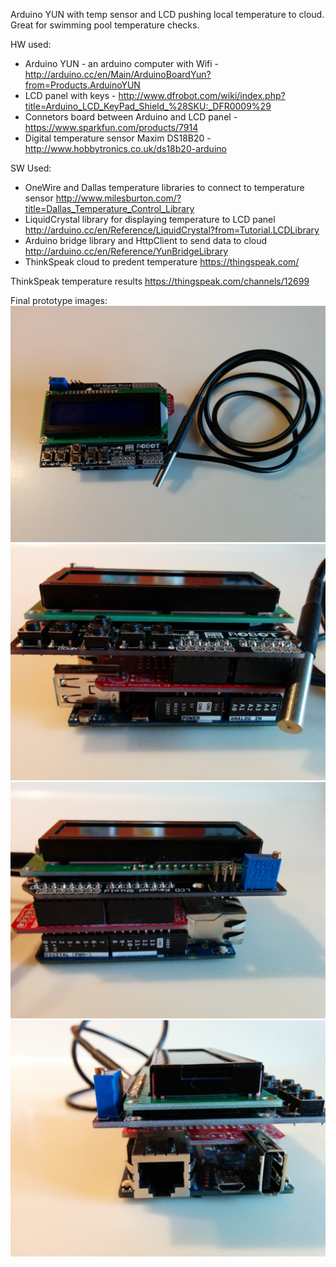Arduino YUN with temp sensor and LCD pushing local temperature to cloud. Great for swimming pool temperature checks.

HW used:
- Arduino YUN - an arduino computer with Wifi - http://arduino.cc/en/Main/ArduinoBoardYun?from=Products.ArduinoYUN
- LCD panel with keys - http://www.dfrobot.com/wiki/index.php?title=Arduino_LCD_KeyPad_Shield_%28SKU:_DFR0009%29
- Connetors board between Arduino and LCD panel - https://www.sparkfun.com/products/7914
- Digital temperature sensor Maxim DS18B20 - http://www.hobbytronics.co.uk/ds18b20-arduino

SW Used:
- OneWire and Dallas temperature libraries to connect to temperature sensor http://www.milesburton.com/?title=Dallas_Temperature_Control_Library
- LiquidCrystal library for displaying temperature to LCD panel http://arduino.cc/en/Reference/LiquidCrystal?from=Tutorial.LCDLibrary
- Arduino bridge library and HttpClient to send data to cloud http://arduino.cc/en/Reference/YunBridgeLibrary
- ThinkSpeak cloud to predent temperature https://thingspeak.com/

ThinkSpeak temperature results https://thingspeak.com/channels/12699

Final prototype images:
![image1](/images/IMG_20141122_150217.jpg)
![image2](/images/IMG_20141122_150231.jpg)
![image3](/images/IMG_20141122_150239.jpg)
![image4](/images/IMG_20141122_150247.jpg)
